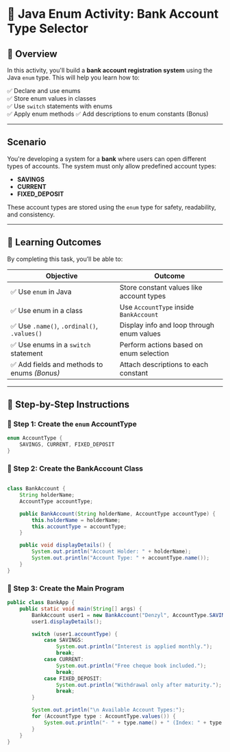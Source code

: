 # 🏦 Java Enum Activity: Bank Account Type Selector

## 📘 Overview

In this activity, you'll build a **bank account registration system** using the Java `enum` type. This will help you learn how to:

✅ Declare and use enums  
✅ Store enum values in classes  
✅ Use `switch` statements with enums  
✅ Apply enum methods 
✅ Add descriptions to enum constants (Bonus)

---

## Scenario

You're developing a system for a **bank** where users can open different types of accounts. The system must only allow predefined account types:

- **SAVINGS**
- **CURRENT**
- **FIXED_DEPOSIT**

These account types are stored using the `enum` type for safety, readability, and consistency.

---

## 🎯 Learning Outcomes

By completing this task, you’ll be able to:

| Objective                                      | Outcome                                 |
|-----------------------------------------------|------------------------------------------|
| ✅ Use `enum` in Java                          | Store constant values like account types |
| ✅ Use enum in a class                         | Use `AccountType` inside `BankAccount`   |
| ✅ Use `.name()`, `.ordinal()`, `.values()`    | Display info and loop through enum values |
| ✅ Use enums in a `switch` statement           | Perform actions based on enum selection |
| ✅ Add fields and methods to enums *(Bonus)*   | Attach descriptions to each constant     |

---

## 🧱 Step-by-Step Instructions

### 🔹 Step 1: Create the `enum` AccountType

```java
enum AccountType {
    SAVINGS, CURRENT, FIXED_DEPOSIT
}
```

### 🔹 Step 2: Create the BankAccount Class

```java

class BankAccount {
    String holderName;
    AccountType accountType;

    public BankAccount(String holderName, AccountType accountType) {
        this.holderName = holderName;
        this.accountType = accountType;
    }

    public void displayDetails() {
        System.out.println("Account Holder: " + holderName);
        System.out.println("Account Type: " + accountType.name());
    }
}
```
### 🔹 Step 3: Create the Main Program

```java
public class BankApp {
    public static void main(String[] args) {
        BankAccount user1 = new BankAccount("Denzyl", AccountType.SAVINGS);
        user1.displayDetails();

        switch (user1.accountType) {
            case SAVINGS:
                System.out.println("Interest is applied monthly.");
                break;
            case CURRENT:
                System.out.println("Free cheque book included.");
                break;
            case FIXED_DEPOSIT:
                System.out.println("Withdrawal only after maturity.");
                break;
        }

        System.out.println("\n Available Account Types:");
        for (AccountType type : AccountType.values()) {
            System.out.println("- " + type.name() + " (Index: " + type.ordinal() + ")");
        }
    }
}


```

